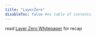 ```yaml
---
title: "LayerZero"
disableToc: false #no table of contents
---
```


read [Layer Zero Whitepaper](notes/Layer%20Zero%20Whitepaper.md) for recap